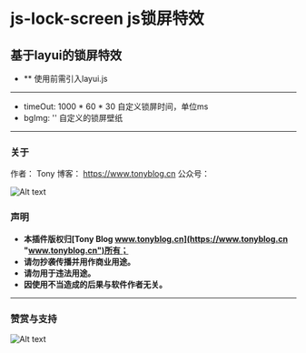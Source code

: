 # js-lock-screen  js锁屏特效


## 基于layui的锁屏特效

- ** 使用前需引入layui.js

---
- timeOut: 1000 * 60 * 30    自定义锁屏时间，单位ms
- bgImg: ''                  自定义的锁屏壁纸

---
### 关于

作者： Tony
博客： https://www.tonyblog.cn
公众号：

![Alt text](https://www.tonyblog.cn/uploads/onlineUpload/20180117_81914.jpg?raw=true "Tony Wechat")

### 声明

- **本插件版权归[Tony Blog www.tonyblog.cn](https://www.tonyblog.cn "www.tonyblog.cn")所有；**
- **请勿抄袭传播并用作商业用途。**
- **请勿用于违法用途。**
- **因使用不当造成的后果与软件作者无关。**

---
### 赞赏与支持

![Alt text](https://www.tonyblog.cn/default/images/rewards.png?raw=true "Tony Wechat")

